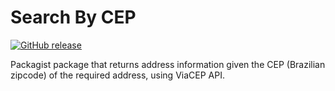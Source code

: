 # Search By CEP
[![GitHub release](https://img.shields.io/github/release/Naereen/StrapDown.js.svg)](https://GitHub.com/gustavoalvesdev/search-by-cep/releases/)

Packagist package that returns address information given the CEP (Brazilian zipcode) of the required address, using ViaCEP API.
